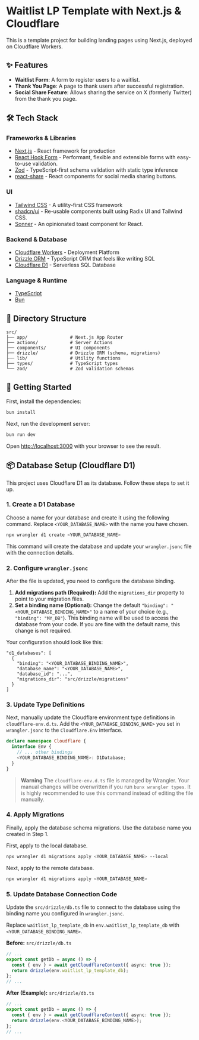# Waitlist LP Template with Next.js & Cloudflare

This is a template project for building landing pages using Next.js, deployed on Cloudflare Workers.

## ✨ Features

- **Waitlist Form**: A form to register users to a waitlist.
- **Thank You Page**: A page to thank users after successful registration.
- **Social Share Feature**: Allows sharing the service on X (formerly Twitter) from the thank you page.

## 🛠️ Tech Stack

### Frameworks & Libraries

- [Next.js](https://nextjs.org/) - React framework for production
- [React Hook Form](https://react-hook-form.com/) - Performant, flexible and extensible forms with easy-to-use validation.
- [Zod](https://zod.dev/) - TypeScript-first schema validation with static type inference
- [react-share](https://github.com/nygardk/react-share) - React components for social media sharing buttons.

### UI

- [Tailwind CSS](https://tailwindcss.com/) - A utility-first CSS framework
- [shadcn/ui](https://ui.shadcn.com/) - Re-usable components built using Radix UI and Tailwind CSS.
- [Sonner](https://sonner.emilkowal.ski/) - An opinionated toast component for React.

### Backend & Database

- [Cloudflare Workers](https://workers.cloudflare.com/) - Deployment Platform
- [Drizzle ORM](https://orm.drizzle.team/) - TypeScript ORM that feels like writing SQL
- [Cloudflare D1](https://developers.cloudflare.com/d1/) - Serverless SQL Database

### Language & Runtime

- [TypeScript](https://www.typescriptlang.org/)
- [Bun](https://bun.sh/)

## 📂 Directory Structure

```
src/
├── app/                # Next.js App Router
├── actions/            # Server Actions
├── components/         # UI components
├── drizzle/            # Drizzle ORM (schema, migrations)
├── lib/                # Utility functions
├── types/              # TypeScript types
└── zod/                # Zod validation schemas
```

## 🚀 Getting Started

First, install the dependencies:

```bash
bun install
```

Next, run the development server:

```bash
bun run dev
```

Open [http://localhost:3000](http://localhost:3000) with your browser to see the result.

## 📦 Database Setup (Cloudflare D1)

This project uses Cloudflare D1 as its database. Follow these steps to set it up.

### 1. Create a D1 Database

Choose a name for your database and create it using the following command. Replace `<YOUR_DATABASE_NAME>` with the name you have chosen.

```bash
npx wrangler d1 create <YOUR_DATABASE_NAME>
```

This command will create the database and update your `wrangler.jsonc` file with the connection details.

### 2. Configure `wrangler.jsonc`

After the file is updated, you need to configure the database binding.

1.  **Add migrations path (Required):** Add the `migrations_dir` property to point to your migration files.
2.  **Set a binding name (Optional):** Change the default `"binding": "<YOUR_DATABASE_BINDING_NAME>"` to a name of your choice (e.g., `"binding": "MY_DB"`). This binding name will be used to access the database from your code. If you are fine with the default name, this change is not required.

Your configuration should look like this:

```jsonc:wrangler.jsonc
"d1_databases": [
  {
    "binding": "<YOUR_DATABASE_BINDING_NAME>",
    "database_name": "<YOUR_DATABASE_NAME>",
    "database_id": "...",
    "migrations_dir": "src/drizzle/migrations"
  }
]
```

### 3. Update Type Definitions

Next, manually update the Cloudflare environment type definitions in `cloudflare-env.d.ts`.
Add the `<YOUR_DATABASE_BINDING_NAME>` you set in `wrangler.jsonc` to the `Cloudflare.Env` interface.

```typescript:cloudflare-env.d.ts
declare namespace Cloudflare {
  interface Env {
    // ... other bindings
    <YOUR_DATABASE_BINDING_NAME>: D1Database;
  }
}
```

> **Warning**
> The `cloudflare-env.d.ts` file is managed by Wrangler. Your manual changes will be overwritten if you run `bunx wrangler types`. It is highly recommended to use this command instead of editing the file manually.

### 4. Apply Migrations

Finally, apply the database schema migrations.
Use the database name you created in Step 1.

First, apply to the local database.

```bash
npx wrangler d1 migrations apply <YOUR_DATABASE_NAME> --local
```

Next, apply to the remote database.

```bash
npx wrangler d1 migrations apply <YOUR_DATABASE_NAME>
```

### 5. Update Database Connection Code

Update the `src/drizzle/db.ts` file to connect to the database using the binding name you configured in `wrangler.jsonc`.

Replace `waitlist_lp_template_db` in `env.waitlist_lp_template_db` with `<YOUR_DATABASE_BINDING_NAME>`.

**Before:** `src/drizzle/db.ts`

```typescript
// ...
export const getDb = async () => {
  const { env } = await getCloudflareContext({ async: true });
  return drizzle(env.waitlist_lp_template_db);
};
// ...
```

**After (Example):** `src/drizzle/db.ts`

```typescript
// ...
export const getDb = async () => {
  const { env } = await getCloudflareContext({ async: true });
  return drizzle(env.<YOUR_DATABASE_BINDING_NAME>);
};
// ...
```
